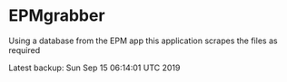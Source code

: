 # EPMgrabber
Using a database from the EPM app this application scrapes the files as required


Latest backup: Sun Sep 15 06:14:01 UTC 2019
